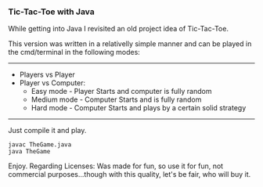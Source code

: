 ### Tic-Tac-Toe with Java

While getting into Java I revisited an old project idea of Tic-Tac-Toe.

This version was written in a relativelly simple manner and can be played in the cmd/terminal in the following modes:

----
* Players vs Player
* Player vs Computer:
  - Easy mode - Player Starts and computer is fully random
  - Medium mode - Computer Starts and is fully random
  - Hard mode - Computer Starts and plays by a certain solid strategy
----

Just compile it and play.
```
javac TheGame.java
java TheGame
```

Enjoy.
Regarding Licenses:
Was made for fun, so use it for fun, not commercial purposes...though with this quality, let's be fair, who will buy it.
